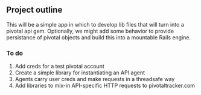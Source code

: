 ## Project outline

This will be a simple app in which to develop lib files that will turn into a pivotal api gem. Optionally, we might add some behavior to provide persistance of pivotal objects and build this into a mountable Rails engine.

### To do

1. Add creds for a test pivotal account
2. Create a simple library for instantiating an API agent
3. Agents carry user creds and make requests in a threadsafe way
4. Add libraries to mix-in API-specific HTTP requests to pivotaltracker.com
